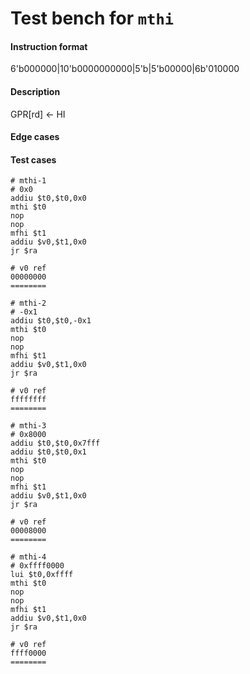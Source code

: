 # Test bench for `mthi`

#### Instruction format

6'b000000|10'b0000000000|5'b<rd>|5'b00000|6b'010000

#### Description

GPR[rd] <- HI

#### Edge cases

#### Test cases

```assembly
# mthi-1
# 0x0
addiu $t0,$t0,0x0
mthi $t0
nop
nop
mfhi $t1
addiu $v0,$t1,0x0
jr $ra

# v0 ref
00000000
========
```

```assembly
# mthi-2
# -0x1
addiu $t0,$t0,-0x1
mthi $t0
nop
nop
mfhi $t1
addiu $v0,$t1,0x0
jr $ra

# v0 ref
ffffffff
========
```

```assembly
# mthi-3
# 0x8000
addiu $t0,$t0,0x7fff
addiu $t0,$t0,0x1
mthi $t0
nop
nop
mfhi $t1
addiu $v0,$t1,0x0
jr $ra

# v0 ref
00008000
========
```

```assembly
# mthi-4
# 0xffff0000
lui $t0,0xffff
mthi $t0
nop
nop
mfhi $t1
addiu $v0,$t1,0x0
jr $ra

# v0 ref
ffff0000
========
```
